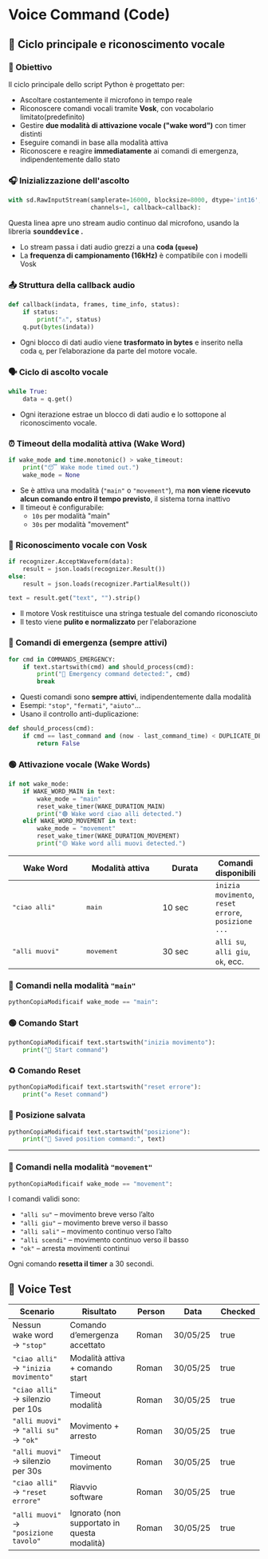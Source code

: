 # Voice Command (Code)

## 🔁 Ciclo principale e riconoscimento vocale

### 🧠 Obiettivo

Il ciclo principale dello script Python è progettato per:

* Ascoltare costantemente il microfono in tempo reale
* Riconoscere comandi vocali tramite **Vosk**, con vocabolario limitato(predefinito)
* Gestire **due modalità di attivazione vocale ("wake word")** con timer distinti
* Eseguire comandi in base alla modalità attiva
* Riconoscere e reagire **immediatamente** ai comandi di emergenza, indipendentemente dallo stato

### 🎧 Inizializzazione dell'ascolto

```python
with sd.RawInputStream(samplerate=16000, blocksize=8000, dtype='int16',
                       channels=1, callback=callback):
```

Questa linea apre uno stream audio continuo dal microfono, usando la libreria <kbd>**sounddevice**</kbd>**&#x20;.**

* Lo stream passa i dati audio grezzi a una **coda (`queue`)**
* La **frequenza di campionamento (16kHz)** è compatibile con i modelli Vosk

### 📤 Struttura della callback audio

```python
def callback(indata, frames, time_info, status):
    if status:
        print("⚠️", status)
    q.put(bytes(indata))
```

* Ogni blocco di dati audio viene **trasformato in bytes** e inserito nella coda `q`, per l’elaborazione da parte del motore vocale.

### 🗣️ Ciclo di ascolto vocale

```python
while True:
    data = q.get()
```

* Ogni iterazione estrae un blocco di dati audio e lo sottopone al riconoscimento vocale.

### ⏰ Timeout della modalità attiva (Wake Word)

```python
if wake_mode and time.monotonic() > wake_timeout:
    print("😴 Wake mode timed out.")
    wake_mode = None
```

* Se è attiva una modalità (`"main"` o `"movement"`), ma **non viene ricevuto alcun comando entro il tempo previsto**, il sistema torna inattivo
* Il timeout è configurabile:
  * `10s` per modalità "main"
  * `30s` per modalità "movement"

### 🤖 Riconoscimento vocale con Vosk

```python
if recognizer.AcceptWaveform(data):
    result = json.loads(recognizer.Result())
else:
    result = json.loads(recognizer.PartialResult())

text = result.get("text", "").strip()
```

* Il motore Vosk restituisce una stringa testuale del comando riconosciuto
* Il testo viene **pulito e normalizzato** per l'elaborazione

### 🚨 Comandi di emergenza (sempre attivi)

```python
for cmd in COMMANDS_EMERGENCY:
    if text.startswith(cmd) and should_process(cmd):
        print("🛑 Emergency command detected:", cmd)
        break
```

* Questi comandi sono **sempre attivi**, indipendentemente dalla modalità
* Esempi: `"stop"`, `"fermati"`, `"aiuto"`...
* Usano il controllo anti-duplicazione:

```python
def should_process(cmd):
    if cmd == last_command and (now - last_command_time) < DUPLICATE_DELAY:
        return False
```

### 🟢 Attivazione vocale (Wake Words)

```python
if not wake_mode:
    if WAKE_WORD_MAIN in text:
        wake_mode = "main"
        reset_wake_timer(WAKE_DURATION_MAIN)
        print("🟢 Wake word ciao alli detected.")
    elif WAKE_WORD_MOVEMENT in text:
        wake_mode = "movement"
        reset_wake_timer(WAKE_DURATION_MOVEMENT)
        print("🟡 Wake word alli muovi detected.")
```

<table><thead><tr><th width="156">Wake Word</th><th width="155">Modalità attiva</th><th width="100.3333740234375">Durata</th><th>Comandi disponibili</th></tr></thead><tbody><tr><td><kbd>"ciao alli"</kbd></td><td><kbd>main</kbd></td><td>10 sec</td><td><code>inizia movimento</code>, <code>reset errore</code>, <code>posizione ...</code></td></tr><tr><td><kbd>"alli muovi"</kbd></td><td><kbd>movement</kbd></td><td>30 sec</td><td><code>alli su</code>, <code>alli giu</code>, <code>ok</code>, ecc.</td></tr></tbody></table>

### 🧭 Comandi nella modalità `"main"`

```python
pythonCopiaModificaif wake_mode == "main":
```

### **🟢 Comando Start**

```python
pythonCopiaModificaif text.startswith("inizia movimento"):
    print("🚀 Start command")
```

### **♻️ Comando Reset**

```python
pythonCopiaModificaif text.startswith("reset errore"):
    print("♻️ Reset command")
```

### **📌 Posizione salvata**

```python
pythonCopiaModificaif text.startswith("posizione"):
    print("📌 Saved position command:", text)
```

***

### 🤖 Comandi nella modalità `"movement"`

```python
pythonCopiaModificaif wake_mode == "movement":
```

I comandi validi sono:

* `"alli su"` – movimento breve verso l’alto
* `"alli giu"` – movimento breve verso il basso
* `"alli sali"` – movimento continuo verso l’alto
* `"alli scendi"` – movimento continuo verso il basso
* `"ok"` – arresta movimenti continui

Ogni comando **resetta il timer** a 30 secondi.

## 🧪 Voice Test

<table><thead><tr><th width="224.888916015625">Scenario</th><th width="260.333251953125">Risultato</th><th width="83.5555419921875">Person</th><th width="102.4443359375">Data</th><th width="84.0001220703125" data-type="checkbox">Checked</th></tr></thead><tbody><tr><td>Nessun wake word → <code>"stop"</code></td><td>Comando d’emergenza accettato</td><td>Roman</td><td>30/05/25</td><td>true</td></tr><tr><td><code>"ciao alli"</code> → <code>"inizia movimento"</code></td><td>Modalità attiva + comando start</td><td>Roman</td><td>30/05/25</td><td>true</td></tr><tr><td><code>"ciao alli"</code> → silenzio per 10s</td><td>Timeout modalità</td><td>Roman</td><td>30/05/25</td><td>true</td></tr><tr><td><code>"alli muovi"</code> → <code>"alli su"</code> → <code>"ok"</code></td><td>Movimento + arresto</td><td>Roman</td><td>30/05/25</td><td>true</td></tr><tr><td><code>"alli muovi"</code> → silenzio per 30s</td><td>Timeout movimento</td><td>Roman</td><td>30/05/25</td><td>true</td></tr><tr><td><code>"ciao alli"</code> → <code>"reset errore"</code></td><td>Riavvio software</td><td>Roman</td><td>30/05/25</td><td>true</td></tr><tr><td><code>"alli muovi"</code> → <code>"posizione tavolo"</code></td><td>Ignorato (non supportato in questa modalità)</td><td>Roman</td><td>30/05/25</td><td>true</td></tr></tbody></table>
